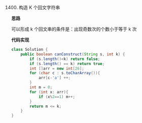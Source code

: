 1400. 构造 K 个回文字符串

**思路**

可以形成 k 个回文串的条件是：出现奇数次的个数小于等于 k 次

**代码实现**

```java
class Solution {
    public boolean canConstruct(String s, int k) {
        if (s.length()<k) return false;
        if (s.length() == k) return true;
        int []arr = new int[26];
        for (char c : s.toCharArray()){
            arr[c-'a'] ++;
        }
        int m = 0;
        for (int x: arr){
            if (x%2==1) m++;
        }
        return m <= k;
    }
}
```
